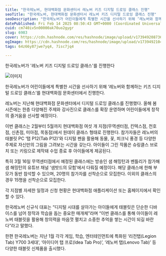 ```yaml
---
title: "한국레노버, 현대백화점 문화센터서 레노버 키즈 디지털 드로잉 클래스 진행"
seoTitle: "한국레노버, 현대백화점 문화센터서 레노버 키즈 디지털 드로잉 클래스 진행"
seoDescription: "한국레노버가 어린이들에게 특별한 시간을 선사하기 위해 ‘레노버와 함께하는 키즈 디지털 드로잉 클래스’를 현대백화점 문화센터에서 진행한다."
datePublished: Fri Feb 14 2025 08:50:43 GMT+0000 (Coordinated Universal Time)
cuid: cm740iv5n00000ak70uo2gygr
slug: 6983
cover: https://cdn.hashnode.com/res/hashnode/image/upload/v1739492087369/df7b35b9-2e96-43f6-9436-80e324f1ccc4.webp
ogImage: https://cdn.hashnode.com/res/hashnode/image/upload/v1739492104217/d2afebed-c88f-4b6d-a798-b245542b53d0.webp
tags: 64z66y87jwe7yq4, 7isc7jq4

---
```



한국레노버가 '레노버 키즈 디지털 드로잉 클래스'를 진행한다

![이미지](https://cdn.hashnode.com/res/hashnode/image/upload/v1739491828523/84064c1d-296e-412f-af33-8046369cf79e.jpeg)

한국레노버가 어린이들에게 특별한 시간을 선사하기 위해 ‘레노버와 함께하는 키즈 디지털 드로잉 클래스’를 현대백화점 문화센터에서 진행한다.

레노버는 지난해 현대백화점 문화센터에서 디지털 드로잉 클래스를 진행했다. 올해 봄 시즌에는 한층 다양해진 주제와 강사진으로 클래스를 확장 운영하며 어린이들에게 창작의 즐거움을 선사할 예정이다.

이번 클래스는 2월부터 5월까지 현대백화점 여섯 개 지점(무역센터점, 킨텍스점, 천호점, 신촌점, 미아점, 목동점)에서 원데이 클래스 형태로 진행한다. 참가자들은 레노버의 태블릿 PC ‘탭 P12(Tab P12)’와 디지털 펜을 활용해 동물, 꽃, 피크닉 풍경 등 다양한 주제로 자신만의 그림을 그려보는 시간을 갖는다. 아이들이 그린 작품은 슈링클스 브로치 또는 키링으로 제작돼 수업 종료 후 아이들에게 제공된다.

특히 3월 16일 무역센터점에서 예정된 클래스에는 방송인 샘 해밍턴과 벤틀리가 참가해 샘 해밍턴의 유튜브 채널 ‘샘밧드의 모험’에서 다뤄질 예정이다. 해당 클래스에 한해 부모가 동반 참석할 수 있으며, 20명의 참가자를 선착순으로 모집한다. 이외의 클래스의 경우 15명을 선착순으로 모집한다.

각 지점별 자세한 일정과 신청 현황은 현대백화점 애플리케이션 또는 홈페이지에서 확인할 수 있다.

한국레노버 신규식 대표는 “디지털 시대를 살아가는 아이들에게 태블릿은 단순한 디바이스를 넘어 창작과 학습을 돕는 중요한 매개체”라며 “이번 클래스를 통해 아이들이 레노버 태블릿을 활용해 창의력을 마음껏 펼치고 소중한 추억을 쌓는 시간이 되길 바란다”라고 말했다.

한편 한국레노버는 지난 1월 각각 게임, 학습, 엔터테인먼트에 특화된 ‘리전탭(Legion Tab) Y700 3세대’, ‘아이디어 탭 프로(Idea Tab Pro)’, ‘레노버 탭(Lenovo Tab)’ 등 다양한 태블릿 신제품을 출시했다.